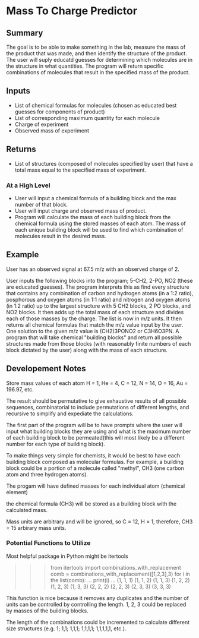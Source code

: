 # Mass To Charge Predictor

## Summary 
The goal is to be able to make something in the lab, measure the mass of the product that was made, and then identify the structure of the product. The user will suply educatd guesses for determining which molecules are in the structure in what quantities. The program will return specific combinations of molecules that result in the specified mass of the product. 

## Inputs
- List of chemical formulas for molecules (chosen as educated best guesses for components of product)
- List of corresponding maximum quantity for each molecule 
- Charge of experiment
- Observed mass of experiment

## Returns
- List of structures (composed of molecules specified by user) that have a total mass equal to the specified mass of experiment.

### At a High Level
- User will input a chemical formula of a building block and the max number of that block.
- User will input charge and observed mass of product.
- Program will calculate the mass of each building block from the chemical formula using the stored masses of each atom.
The mass of each unique building block will be used to find which combination of molecules result in the desired mass.

## Example
User has an observed signal at 67.5 m/z  with an observed charge of 2.

User inputs the following blocks into the program; 5-CH2, 2-PO, NO2 (these are educated guesses).
The program interprets this as find every structure that contains any combination of carbon and hydrogen atoms (in a 1:2 ratio), posphorous and
 oxygen atoms (in 1:1 ratio) and nitrogen and oxygen atoms (in 1:2 ratio) up to the largest structure with 5 CH2 blocks, 2 PO blocks, and NO2 blocks. It then adds up the total mass of each structure and divides each of those masses by the charge. The list is now in m/z units. It then returns all chemical formulas that match the m/z value input by the user. One solution to the given m/z value is (CH2)3PONO2 or C3H6O3PN.
A program that will take chemical "building blocks" and return all possible structures made from those blocks (with reasonably finite numbers of each block dictated by the user) along with the mass of each structure. 

## Developement Notes
Store mass values of each atom
H = 1, He = 4, C = 12, N = 14, O = 16, Au = 196.97, etc.

The result should be permutative to give exhaustive results of all possible sequences, combinatorial to include permutations of different lengths, and recursive to simplify and expediate the calculations.

The first part of the program will be to have prompts where the user will input what building blocks they are using and what is the maximum number of each building block to be permeated(this will most likely be a different number for each type of building block). 

To make things very simple for chemists, it would be best to have each building block composed as molecular formulas. For example, a building block could be a portion of a molecule called "methyl", CH3 (one carbon atom and three hydrogen atoms). 

The progam will have defined masses for each individual atom (chemical element)

the chemical formula (CH3) will be stored as a building block with the calculated mass.

Mass units are arbitrary and will be ignored, so C = 12, H = 1, therefore, CH3 = 15 arbirary mass units. 

### Potential Functions to Utilize
Most helpful package in Python might be itertools

>>> from itertools import combinations_with_replacement
>>> comb = combinations_with_replacement([1,2,3],3)
>>> for i in the list(comb):
...	print(i)
...
(1, 1, 1)
(1, 1, 2)
(1, 1, 3)
(1, 2, 2)
(1, 2, 3)
(1, 3, 3)
(2, 2, 2)
(2, 2, 3)
(2, 3, 3)
(3, 3, 3)

This function is nice because it removes any duplicates and the number of units can be controlled by controlling the length. 1, 2, 3 could be replaced by masses of the building blocks.

The length of the combinations could be incremented to calculate different size structures (e.g. 1; 1,1; 1,1,1; 1,1,1,1; 1,1,1,1,1, etc.).
